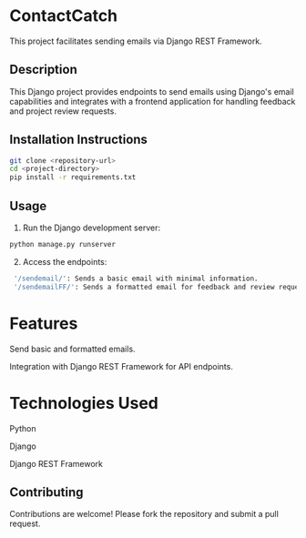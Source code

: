 # ContactCatch

This project facilitates sending emails via Django REST Framework.

## Description

This Django project provides endpoints to send emails using Django's email capabilities and integrates with a frontend application for handling feedback and project review requests.


## Installation Instructions


   ```bash
   git clone <repository-url>
   cd <project-directory>
   pip install -r requirements.txt
   ```



## Usage
1. Run the Django development server:

```bash
python manage.py runserver
```
2. Access the endpoints:
```bash
 '/sendemail/': Sends a basic email with minimal information.
 '/sendemailFF/': Sends a formatted email for feedback and review requests.
```

# Features
Send basic and formatted emails.

Integration with Django REST Framework for API endpoints.
# Technologies Used
Python

Django

Django REST Framework


## Contributing
Contributions are welcome! Please fork the repository and submit a pull request.